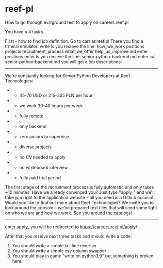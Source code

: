 # reef-pl
How to go through evalground test to apply on careers.reef.pl

You have a 4 tasks.

First - how to find job definition.
Go to carrier.reef.pl
There you find a trminal emulator.
write ls
you recieve the line: 
how_we_work positions projects recruitment_process what_we_offer help_us_improve.md
enter positions
enter ls
you recieve the line:
senior-python-backend.md
enter cat senior-python-backend.md
you will get a job descriptions:
______________________________________________________________
We're constantly looking for Senior Python Developers at Reef Technologies:
* * 45-70 USD or 215-335 PLN per hour
* * we work 30-40 hours per week
* * fully remote
* * only backend
* * zero juniors to supervise
* * diverse projects
* * no CV needed to apply
* * no whiteboard interview
* * fully paid trial period

The first stage of the recruitment process is fully automatic and only takes ~10   minutes.
Have we already convinced you? Just type "apply_" and we'll take you right to the application website – all you need is a Github account.
Would you like to find out more about Reef Technologies? We invite you to look   around the console – we've prepared text files that will shed some light on who   we are and how we work.
See you around the catalogs!
_________________________________

enter apply_
you will be redirected to https://careers.reef.pl/apply/

After that you reseive next three tasks and should write a code:

1. You should write a simple txt-line reverser
2. You should write a simple csv column swapper
3. You should play in game "write on python3.9" but something is broken here.
   


